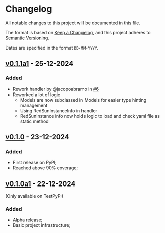 # Changelog

All notable changes to this project will be documented in this file.

The format is based on [Keep a Changelog](https://keepachangelog.com/en/1.0.0/),
and this project adheres to [Semantic Versioning](https://semver.org/spec/v2.0.0.html).

Dates are specified in the format `DD-MM-YYYY`.

## [v0.1.1a1] - 25-12-2024

### Added

- Rework handler by @jacopoabramo in [#6](https://github.com/redsun-acquisition/sunflare/pull/6)
- Reworked a lot of logic
  - Models are now subclassed in Models for easier type hinting management
  - Using RedSunInstanceInfo in handler
  - RedSunInstance info now holds logic to load and check yaml file as static method

## [v0.1.0] - 23-12-2024

### Added

- First release on PyPI;
- Reached above 90% coverage;

## [v0.1.0a1] - 22-12-2024

(Only available on TestPyPI)

### Added

- Alpha release;
- Basic project infrastructure;

[v0.1.1a1]: https://github.com/redsun-acquisition/sunflare/compare/v0.1.0...v0.1.1a1
[v0.1.0]: https://github.com/redsun-acquisition/sunflare/compare/v0.1.0a1...v0.1.0
[v0.1.0a1]: https://github.com/redsun-acquisition/sunflare/commits/v0.1.0a1/
